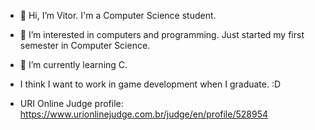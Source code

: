 - 👋 Hi, I’m Vitor. I'm a Computer Science student.
- 👀 I’m interested in computers and programming. Just started my first semester in Computer Science.
- 🌱 I’m currently learning C. 
- I think I want to work in game development when I graduate. :D


- URI Online Judge profile: https://www.urionlinejudge.com.br/judge/en/profile/528954
